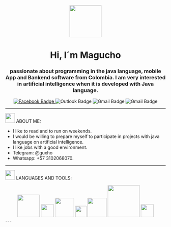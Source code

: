 <div id="header" align="center">
  <img src="https://media.giphy.com/media/bAQH7WXKqtIBrPs7sR/giphy.gif" width=100 >
  <h1 align="center"> Hi, I´m Magucho </h1>
  
  <h3 align="center"> passionate about programming in the java language, mobile App and Bankend software from Colombia. I am very interested in artificial intelligence when it is developed with Java language.</h3>
  </div>
  
  <div id="badges" align="center">
  <a href="https://www.facebook.com/magucho.gomez/" >
  <img src="https://img.shields.io/reddit/user-karma/link/magucho?color=blue&label=facebook&logo=Facebook&logoColor=blue&style=for-the-badge"
           alt="Facebook Badge"/>
   </a>
  
  <a>
  <img src="https://img.shields.io/hackernews/user-karma/11?color=blue&label=edgar.gomez%40unicafam.edu.co&logo=Microsoft&logoColor=blue&style=for-the-badge"
           alt="Outlook Badge"/>
   </a>
  
  <a>
  <img src="https://img.shields.io/hackernews/user-karma/11?color=red&label=dcgp12345%40gmail.com&logo=Google&logoColor=Yellow&style=for-the-badge"
           alt="Gmail Badge"/>
   </a>
  <a>
  <img src="https://img.shields.io/hackernews/user-karma/11?color=blue&label=ednemesis-006%40hotmail.com&logo=Outlook&logoColor=blue&style=for-the-badge"
           alt="Gmail Badge"/>
   </a>
</div>

---
<div>
<img src="https://cdn.pixabay.com/photo/2017/11/10/05/48/user-2935527_960_720.png" width=30/>
ABOUT ME:  
</div>

* I like to read and to run on weekends.
* I would be willing to prepare myself to participate in projects with java language on artificial intelligence.
* I like jobs with a good environment.
* Telegram: @guxho
* Whatsapp: +57 3102068070.
---

<div id="header">
  <p><img src="https://www.crushpixel.com/big-static19/preview4/hammer-icon-cartoon-style-3247362.jpg" width=30/>
   LANGUAGES AND TOOLS: 
  </p>
</div>

<div id="badges" align="center">
  <a>
  <img src="https://logos-world.net/wp-content/uploads/2022/07/Java-Logo.png" width=70/>
   </a>
  
  <a>
  <img src="https://www.softzone.es/app/uploads-softzone.es/2021/07/Programacion-en-Android-Studio.jpg?x=480&y=375&quality=40" width=40/>
   </a>
  
  <a>
  <img src="https://w7.pngwing.com/pngs/631/720/png-transparent-eclipse-foundation-integrated-development-environment-ceylon-java-eclipse-miscellaneous-logo-electric-blue.png" width=60/>
   </a>
  
  <a>
  <img src="https://img2.freepng.es/20180617/bea/kisspng-xampp-apache-http-server-web-server-computer-serve-arroba-5b2690a91d4905.10335897152925405712.jpg" width=35/>
   </a>
 
  <a>
  <img src="https://databasejoe.com/blog/wp-content/uploads/2020/01/sqlserverlogo.png" width=60/>
   </a>
  
  <a>
  <img src="https://www.andreszsogon.com/wp-content/uploads/logo_apache_netbeans_cordova.png" width=100/>
   </a>
  
  <a>
  <img src="https://firebase.google.com/static/images/brand-guidelines/logo-vertical.png?hl=es-419" width=40/>
   </a>
  
  </div>
---

